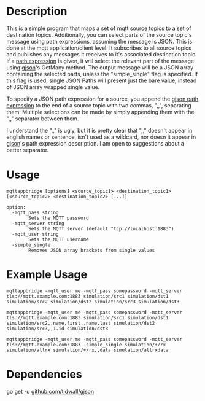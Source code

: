 # Description

This is a simple program that maps a set of mqtt source topics to a set
of destination topics. Additionally, you can select parts of the source
topic's message using path expressions, assuming the message is JSON.
This is done at the mqtt application/client level. It subscribes to all
source topics and publishes any messages it receives to it's associated
destination topic. If a [path expression][gjson_path] is given, it will select the
relevant part of the message using [gjson][gjson]'s GetMany method. The
output message will be a JSON array containing the selected parts, unless
the "simple_single" flag is specified. If this flag is used, single
JSON Paths will present just the bare value, instead of JSON array
wrapped single value.

To specify a JSON path expression for a source, you append the
[gjson path expression][gjson_path] to the end of a source topic with
two commas, ",,", separating them. Multiple selections can be made
by simply appending them with the ",," separator between them.

I understand the ",," is ugly, but it is pretty clear that ",," doesn't
appear in english names or sentence, isn't used as a wildcard, nor doesn
it appear in [gjson][gjson]'s path expression description.
I am open to suggestions about a better separator.

# Usage
```
mqttappbridge [options] <source_topic1> <destination_topic1> [<source_topic2> <destination_topic2> [...]]

option:
  -mqtt_pass string
    	Sets the MQTT password
  -mqtt_server string
    	Sets the MQTT server (default "tcp://localhost:1883")
  -mqtt_user string
    	Sets the MQTT username
  -simple_single
    	Removes JSON array brackets from single values
```

# Example Usage

```
mqttappbridge -mqtt_user me -mqtt_pass somepassword -mqtt_server tls://mqtt.example.com:1883 simulation/src1 simulation/dst1 simulation/src2 simulation/dst2 simulation/src3 simulation/dst3
```
```
mqttappbridge -mqtt_user me -mqtt_pass somepassword -mqtt_server tls://mqtt.example.com:1883 simulation/src1 simulation/dst1 simulation/src2,,name.first,,name.last simulation/dst2 simulation/src3,,1.id simulation/dst3
```
```
mqttappbridge -mqtt_user me -mqtt_pass somepassword -mqtt_server tls://mqtt.example.com:1883 -simple_single simulation/+/rx simulation/allrx simulation/+/rx,,data simulation/allrxdata
```

# Dependencies

go get -u [github.com/tidwall/gjson][gjson]

[gjson]: http://github.com/tidwall/gjson
[gjson_path]: https://github.com/tidwall/gjson#path-syntax
